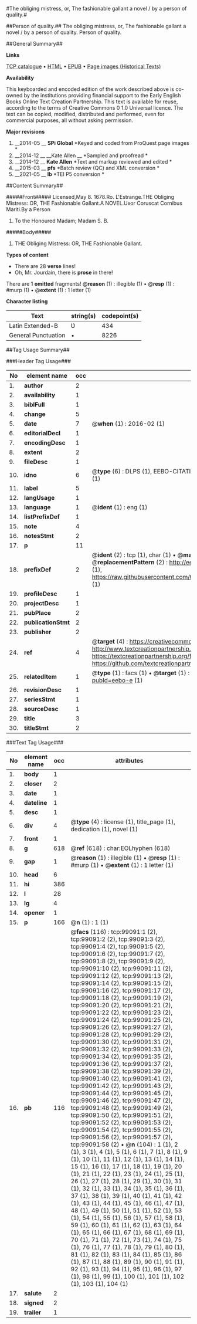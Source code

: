 #The obliging mistress, or, The fashionable gallant a novel / by a person of quality.#

##Person of quality.##
The obliging mistress, or, The fashionable gallant a novel / by a person of quality.
Person of quality.

##General Summary##

**Links**

[TCP catalogue](http://www.ota.ox.ac.uk/tcp/)  • 
[HTML](http://tei.it.ox.ac.uk/tcp/Texts-HTML/free/A53/A53807.html)  • 
[EPUB](http://tei.it.ox.ac.uk/tcp/Texts-EPUB/free/A53/A53807.epub) • 
[Page images (Historical Texts)](https://historicaltexts.jisc.ac.uk/eebo-13335923e)

**Availability**

This keyboarded and encoded edition of the work described above is co-owned by the
    institutions providing financial support to the Early English Books Online Text Creation
    Partnership. This text is available for reuse, according to the terms of  Creative Commons 0 1.0 Universal
    licence. The text can be copied, modified, distributed and performed, even for commercial
    purposes, all without asking permission.

**Major revisions**

1. __2014-05 __ __SPi Global__ *Keyed and coded from ProQuest page images *
1. __2014-12 __ __Kate Allen __ *Sampled and proofread *
1. __2014-12 __ __Kate Allen__ *Text and markup reviewed and edited *
1. __2015-03 __ __pfs__ *Batch review (QC) and XML conversion *
1. __2021-05 __ __lb__ *TEI P5 conversion *

##Content Summary##

#####Front#####
Licensed,May 8. 1678.Ro. L'Estrange.THE Obliging Mistress: OR, THE Fashionable Gallant.A NOVEL.Uxor Coruscat Cornibus Mariti.By a Person
1. To the Honoured Madam; Madam S. B.

#####Body#####

1. THE Obliging Mistress: OR, THE Fashionable Gallant.

**Types of content**

  * There are 28 **verse** lines!
  * Oh, Mr. Jourdain, there is **prose** in there!

There are 1 **omitted** fragments! 
 @__reason__ (1) : illegible (1)  •  @__resp__ (1) : #murp (1)  •  @__extent__ (1) : 1 letter (1)

**Character listing**


|Text|string(s)|codepoint(s)|
|---|---|---|
|Latin Extended-B|Ʋ|434|
|General Punctuation|•|8226|

##Tag Usage Summary##

###Header Tag Usage###

|No|element name|occ|attributes|
|---|---|---|---|
|1.|__author__|2||
|2.|__availability__|1||
|3.|__biblFull__|1||
|4.|__change__|5||
|5.|__date__|7| @__when__ (1) : 2016-02 (1)|
|6.|__editorialDecl__|1||
|7.|__encodingDesc__|1||
|8.|__extent__|2||
|9.|__fileDesc__|1||
|10.|__idno__|6| @__type__ (6) : DLPS (1), EEBO-CITATION (1), VID (1), EEBO-PROQUEST (1), STC (1), OCLC (1)|
|11.|__label__|5||
|12.|__langUsage__|1||
|13.|__language__|1| @__ident__ (1) : eng (1)|
|14.|__listPrefixDef__|1||
|15.|__note__|4||
|16.|__notesStmt__|2||
|17.|__p__|11||
|18.|__prefixDef__|2| @__ident__ (2) : tcp (1), char (1)  •  @__matchPattern__ (2) : ([0-9\-]+):([0-9IVX]+) (1), (.+) (1)  •  @__replacementPattern__ (2) : http://eebo.chadwyck.com/downloadtiff?vid=$1&page=$2 (1), https://raw.githubusercontent.com/textcreationpartnership/Texts/master/tcpchars.xml#$1 (1)|
|19.|__profileDesc__|1||
|20.|__projectDesc__|1||
|21.|__pubPlace__|2||
|22.|__publicationStmt__|2||
|23.|__publisher__|2||
|24.|__ref__|4| @__target__ (4) : https://creativecommons.org/publicdomain/zero/1.0/ (1), http://www.textcreationpartnership.org/docs/. (1), https://textcreationpartnership.org/faq/#faq05 (1), https://github.com/textcreationpartnership (1)|
|25.|__relatedItem__|1| @__type__ (1) : facs (1)  •  @__target__ (1) : https://data.historicaltexts.jisc.ac.uk/view?pubId=eebo-e (1)|
|26.|__revisionDesc__|1||
|27.|__seriesStmt__|1||
|28.|__sourceDesc__|1||
|29.|__title__|3||
|30.|__titleStmt__|2||


###Text Tag Usage###

|No|element name|occ|attributes|
|---|---|---|---|
|1.|__body__|1||
|2.|__closer__|2||
|3.|__date__|1||
|4.|__dateline__|1||
|5.|__desc__|1||
|6.|__div__|4| @__type__ (4) : license (1), title_page (1), dedication (1), novel (1)|
|7.|__front__|1||
|8.|__g__|618| @__ref__ (618) : char:EOLhyphen (618)|
|9.|__gap__|1| @__reason__ (1) : illegible (1)  •  @__resp__ (1) : #murp (1)  •  @__extent__ (1) : 1 letter (1)|
|10.|__head__|6||
|11.|__hi__|386||
|12.|__l__|28||
|13.|__lg__|4||
|14.|__opener__|1||
|15.|__p__|166| @__n__ (1) : 1 (1)|
|16.|__pb__|116| @__facs__ (116) : tcp:99091:1 (2), tcp:99091:2 (2), tcp:99091:3 (2), tcp:99091:4 (2), tcp:99091:5 (2), tcp:99091:6 (2), tcp:99091:7 (2), tcp:99091:8 (2), tcp:99091:9 (2), tcp:99091:10 (2), tcp:99091:11 (2), tcp:99091:12 (2), tcp:99091:13 (2), tcp:99091:14 (2), tcp:99091:15 (2), tcp:99091:16 (2), tcp:99091:17 (2), tcp:99091:18 (2), tcp:99091:19 (2), tcp:99091:20 (2), tcp:99091:21 (2), tcp:99091:22 (2), tcp:99091:23 (2), tcp:99091:24 (2), tcp:99091:25 (2), tcp:99091:26 (2), tcp:99091:27 (2), tcp:99091:28 (2), tcp:99091:29 (2), tcp:99091:30 (2), tcp:99091:31 (2), tcp:99091:32 (2), tcp:99091:33 (2), tcp:99091:34 (2), tcp:99091:35 (2), tcp:99091:36 (2), tcp:99091:37 (2), tcp:99091:38 (2), tcp:99091:39 (2), tcp:99091:40 (2), tcp:99091:41 (2), tcp:99091:42 (2), tcp:99091:43 (2), tcp:99091:44 (2), tcp:99091:45 (2), tcp:99091:46 (2), tcp:99091:47 (2), tcp:99091:48 (2), tcp:99091:49 (2), tcp:99091:50 (2), tcp:99091:51 (2), tcp:99091:52 (2), tcp:99091:53 (2), tcp:99091:54 (2), tcp:99091:55 (2), tcp:99091:56 (2), tcp:99091:57 (2), tcp:99091:58 (2)  •  @__n__ (104) : 1 (1), 2 (1), 3 (1), 4 (1), 5 (1), 6 (1), 7 (1), 8 (1), 9 (1), 10 (1), 11 (1), 12 (1), 13 (1), 14 (1), 15 (1), 16 (1), 17 (1), 18 (1), 19 (1), 20 (1), 21 (1), 22 (1), 23 (1), 24 (1), 25 (1), 26 (1), 27 (1), 28 (1), 29 (1), 30 (1), 31 (1), 32 (1), 33 (1), 34 (1), 35 (1), 36 (1), 37 (1), 38 (1), 39 (1), 40 (1), 41 (1), 42 (1), 43 (1), 44 (1), 45 (1), 46 (1), 47 (1), 48 (1), 49 (1), 50 (1), 51 (1), 52 (1), 53 (1), 54 (1), 55 (1), 56 (1), 57 (1), 58 (1), 59 (1), 60 (1), 61 (1), 62 (1), 63 (1), 64 (1), 65 (1), 66 (1), 67 (1), 68 (1), 69 (1), 70 (1), 71 (1), 72 (1), 73 (1), 74 (1), 75 (1), 76 (1), 77 (1), 78 (1), 79 (1), 80 (1), 81 (1), 82 (1), 83 (1), 84 (1), 85 (1), 86 (1), 87 (1), 88 (1), 89 (1), 90 (1), 91 (1), 92 (1), 93 (1), 94 (1), 95 (1), 96 (1), 97 (1), 98 (1), 99 (1), 100 (1), 101 (1), 102 (1), 103 (1), 104 (1)|
|17.|__salute__|2||
|18.|__signed__|2||
|19.|__trailer__|1||
